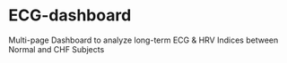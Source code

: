 # ECG-dashboard
Multi-page Dashboard to analyze long-term ECG &amp; HRV Indices between Normal and CHF Subjects
